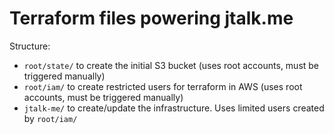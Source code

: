 # Terraform files powering jtalk.me

Structure:
* `root/state/` to create the initial S3 bucket (uses root accounts, must be triggered manually)
* `root/iam/` to create restricted users for terraform in AWS (uses root accounts, must be triggered manually)
* `jtalk-me/` to create/update the infrastructure. Uses limited users created by `root/iam/`